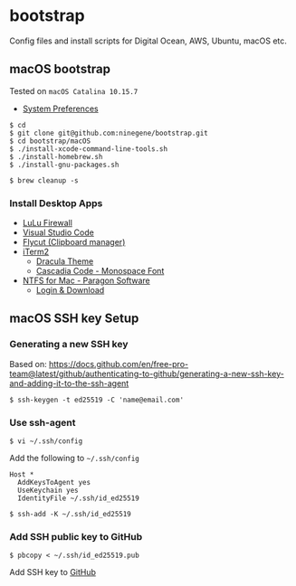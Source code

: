 # bootstrap
Config files and install scripts for Digital Ocean, AWS, Ubuntu, macOS etc.

## macOS bootstrap
Tested on `macOS Catalina 10.15.7`

- [System Preferences](https://sourabhbajaj.com/mac-setup/SystemPreferences/)

```
$ cd
$ git clone git@github.com:ninegene/bootstrap.git
$ cd bootstrap/macOS
$ ./install-xcode-command-line-tools.sh
$ ./install-homebrew.sh
$ ./install-gnu-packages.sh

$ brew cleanup -s
```

### Install Desktop Apps
- [LuLu Firewall](https://objective-see.com/products/lulu.html)
- [Visual Studio Code](https://code.visualstudio.com/download)
- [Flycut (Clipboard manager)](https://apps.apple.com/us/app/flycut-clipboard-manager/id442160987)
- [iTerm2](https://www.iterm2.com/downloads.html)
  - [Dracula Theme](https://draculatheme.com/iterm)
  - [Cascadia Code - Monospace Font](https://github.com/microsoft/cascadia-code)
- [NTFS for Mac - Paragon Software](https://www.paragon-software.com/us/home/ntfs-mac/)
  - [Login & Download](https://uc.paragon-software.com/#/login)


## macOS SSH key Setup
### Generating a new SSH key

Based on: https://docs.github.com/en/free-pro-team@latest/github/authenticating-to-github/generating-a-new-ssh-key-and-adding-it-to-the-ssh-agent

```
$ ssh-keygen -t ed25519 -C 'name@email.com'
```

### Use ssh-agent
```
$ vi ~/.ssh/config
```

Add the following to `~/.ssh/config`
```
Host *
  AddKeysToAgent yes
  UseKeychain yes
  IdentityFile ~/.ssh/id_ed25519
```

```
$ ssh-add -K ~/.ssh/id_ed25519
```

### Add SSH public key to GitHub
```
$ pbcopy < ~/.ssh/id_ed25519.pub
```
Add SSH key to [GitHub](https://github.com/settings/keys)


